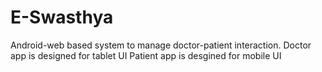 # E-Swasthya
Android-web based system to manage doctor-patient interaction.
Doctor app is designed for tablet UI
Patient app is desgined for mobile UI
